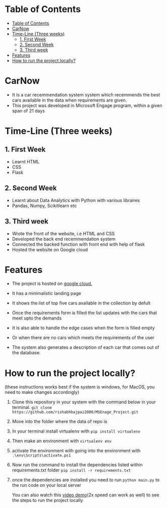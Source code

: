 
# Table of Contents
- [Table of Contents](#table-of-contents)
- [CarNow](#carnow)
- [Time-Line (Three weeks)](#time-line-three-weeks)
  - [1. First Week](#1-first-week)
  - [2. Second Week](#2-second-week)
  - [3. Third week](#3-third-week)
- [Features](#features)
- [How to run the project locally?](#how-to-run-the-project-locally)

# CarNow 
 - It is a car recemmendation system system which recemmends the best cars available in the data when requirements are given.
 - This project was developed in Microsoft Engage program, within a given span of 21 days





# Time-Line (Three weeks)
## 1. First Week
 - Learnt HTML
 - CSS
 - Flask


## 2. Second Week
 - Learnt about Data Analytics with Python with various libraires 
 - Pandas, Numpy, Scikitlearn etc


## 3. Third week 
 - Wrote the front of the website, i.e HTML and CSS
 - Developed the back end recemmendation system
 - Connected the backed function with front end with help of flask 
 - Hosted the website on Google cloud


# Features
 - The project is hosted on [google cloud.](https://flask-app-cars.el.r.appspot.com/)
 - It has a minimalistic landing page
  
 - It shows the list of top five cars available in the collection by defult
 - Once the requirements form is filled the list updates with the cars that meet upto the demands

 -  It is also able to handle the edge cases when the form is filled empty

 -  Or when there are no cars which meets the requirements of the user
 
 - The system also generates a description of each car that comes out of the database. 



# How to run the project locally?
(these instructions works best if the system is windows, for MacOS, you need to make changes accordingly)

1. Clone this repository in your system with the command below in your terminal.
    `git clone https://github.com/rishabhbajpai2000/MSEnage_Project.git`
2. Move into the folder where the data of repo is 
3. In your terminal install virtualenv with 
   `pip install virtualenv`
4. Then make an environment with 
   `virtualenv env` 
5. activate the environment with going into the environment with 
   `.\env\Scripts\activate.ps1`
6. Now run the command to install the dependencies listed within requirements.txt folder
   `pip install -r requirements.txt`
7. once the dependencies are installed you need to run
   `python main.py`
   to the run code on your local server

   You can also watch this [video demo](https://youtu.be/zQIXy-9lV18)(2x speed can work as well) to see the steps to run the project locally
   
